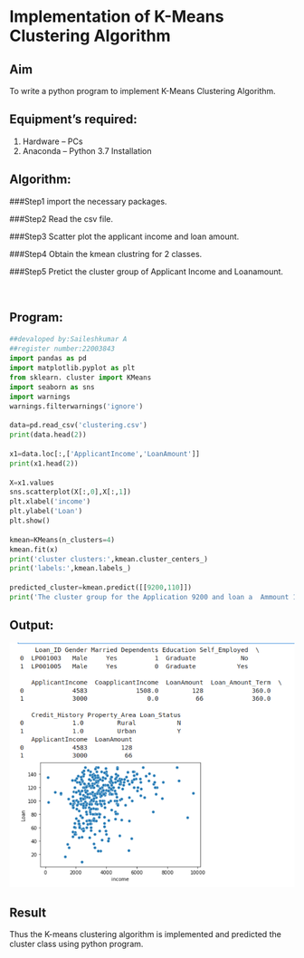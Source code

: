 # Implementation of K-Means Clustering Algorithm
## Aim
To write a python program to implement K-Means Clustering Algorithm.
## Equipment’s required:
1.	Hardware – PCs
2.	Anaconda – Python 3.7 Installation

## Algorithm:


###Step1
import the necessary packages.

###Step2
Read the csv file.

###Step3
Scatter plot the applicant income and loan amount.

###Step4
Obtain the kmean clustring for 2 classes.

###Step5
Pretict the cluster group of Applicant Income and Loanamount.

<br>

## Program:
```python
##devaloped by:Saileshkumar A
##register number:22003843
import pandas as pd
import matplotlib.pyplot as plt
from sklearn. cluster import KMeans
import seaborn as sns 
import warnings
warnings.filterwarnings('ignore')

data=pd.read_csv('clustering.csv')
print(data.head(2))

x1=data.loc[:,['ApplicantIncome','LoanAmount']]
print(x1.head(2))

X=x1.values
sns.scatterplot(X[:,0],X[:,1])
plt.xlabel('income')
plt.ylabel('Loan')
plt.show()

kmean=KMeans(n_clusters=4)
kmean.fit(x)
print('cluster clusters:',kmean.cluster_centers_)
print('labels:',kmean.labels_)
      
predicted_cluster=kmean.predict([[9200,110]])
print('The cluster group for the Application 9200 and loan a  Ammount 110 is',predicted_cluster)

```
## Output:
![output](k7.png)

## Result
Thus the K-means clustering algorithm is implemented and predicted the cluster class using python program.
